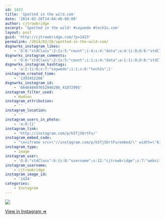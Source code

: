 ```yaml
---
id: 1423
title: 'Spotted in the wild.com'
date: '2014-02-26T14:04:46-08:00'
author: cjtrowbridge
excerpt: 'Spotted in the wild! #saywedo #tech2u.com'
layout: post
guid: 'http://cjtrowbridge.com/?p=1423'
permalink: /2014/02/26/spotted-in-the-wild-com/
dsgnwrks_instagram_likes:
    - 'O:8:"stdClass":2:{s:5:"count";i:4;s:4:"data";a:4:{i:0;O:8:"stdClass":4:{s:8:"username";s:5:"ajf16";s:15:"profile_picture";s:85:"https://instagramimages-a.akamaihd.net/profiles/profile_234034506_75sq_1374472459.jpg";s:2:"id";s:9:"234034506";s:9:"full_name";s:13:"Andy Fletcher";}i:1;O:8:"stdClass":4:{s:8:"username";s:9:"nazghoul_";s:15:"profile_picture";s:105:"https://igcdn-photos-d-a.akamaihd.net/hphotos-ak-frc/t51.2885-19/10543542_838637796174611_151210582_a.jpg";s:2:"id";s:8:"19523293";s:9:"full_name";s:12:"Jake Cabrera";}i:2;O:8:"stdClass":4:{s:8:"username";s:7:"gladrac";s:15:"profile_picture";s:106:"https://igcdn-photos-a-a.akamaihd.net/hphotos-ak-xpf1/t51.2885-19/10358393_241508636056208_862376065_a.jpg";s:2:"id";s:9:"198159766";s:9:"full_name";s:17:"Sadrac Boatwright";}i:3;O:8:"stdClass":4:{s:8:"username";s:13:"eyeseathemoon";s:15:"profile_picture";s:85:"https://instagramimages-a.akamaihd.net/profiles/profile_359992191_75sq_1397101392.jpg";s:2:"id";s:9:"359992191";s:9:"full_name";s:11:"Brett Wenck";}}}'
dsgnwrks_instagram_comments:
    - 'O:8:"stdClass":2:{s:5:"count";i:1;s:4:"data";a:1:{i:0;O:8:"stdClass":4:{s:12:"created_time";s:10:"1393467167";s:4:"text";s:12:"#sacshitty!!";s:4:"from";O:8:"stdClass":4:{s:8:"username";s:9:"nazghoul_";s:15:"profile_picture";s:105:"https://igcdn-photos-d-a.akamaihd.net/hphotos-ak-frc/t51.2885-19/10543542_838637796174611_151210582_a.jpg";s:2:"id";s:8:"19523293";s:9:"full_name";s:12:"Jake Cabrera";}s:2:"id";s:18:"664773240072098022";}}}'
dsgnwrks_instagram_hashtags:
    - 'a:2:{i:0;s:7:"saywedo";i:1;s:6:"tech2u";}'
instagram_created_time:
    - '1393452286'
dsgnwrks_instagram_id:
    - '664648407652946286_41872995'
instagram_filter_used:
    - Hudson
instagram_attribution:
    - ''
instagram_location:
    - ''
instagram_users_in_photo:
    - 'a:0:{}'
instagram_link:
    - 'http://instagram.com/p/k5TjSOrtFu/'
instagram_embed_code:
    - "\n<iframe src=\"//instagram.com/p/k5TjSOrtFu/embed/\" width=\"612\" height=\"710\" frameborder=\"0\" scrolling=\"no\" allowtransparency=\"true\"></iframe>\n"
instagram_type:
    - image
instagram_user:
    - 'O:8:"stdClass":6:{s:8:"username";s:12:"cjtrowbridge";s:7:"website";s:0:"";s:15:"profile_picture";s:103:"https://igcdn-photos-f-a.akamaihd.net/hphotos-ak-xpa1/t51.2885-19/925559_452430704897917_67836701_a.jpg";s:9:"full_name";s:13:"CJ Trowbridge";s:3:"bio";s:0:"";s:2:"id";s:8:"41872995";}'
instagram_username:
    - cjtrowbridge
instagram_image_id:
    - '1424'
categories:
    - Instagram
---
```


[![](http://blog.cjtrowbridge.com/wp-content/uploads/2014/02/1663124_556541011111763_1355873357_n.jpg)](http://instagram.com/p/k5TjSOrtFu/)

[View in Instagram ⇒](http://instagram.com/p/k5TjSOrtFu/)